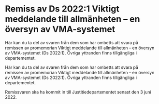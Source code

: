 # Remiss av Ds 2022:1 Viktigt meddelande till allmänheten – en översyn av VMA-systemet

Här kan du ta del av svaren från dem som har ombetts att svara på remissen av promemorian Viktigt meddelande till allmänheten – en översyn av VMA-systemet (Ds 2022:1). Övriga yttranden finns tillgängliga i departementet.

Här kan du ta del av svaren från dem som har ombetts att svara på remissen av promemorian Viktigt meddelande till allmänheten – en översyn av VMA-systemet (Ds 2022:1). Övriga yttranden finns tillgängliga i departementet.

Remissvaren ska ha kommit in till Justitiedepartementet senast den 3 juni 2022.
